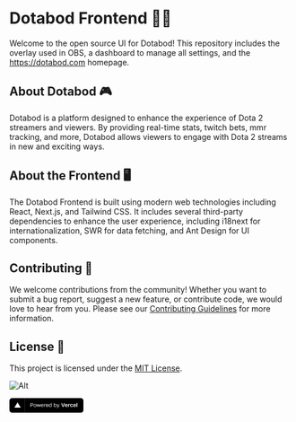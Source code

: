 # Dotabod Frontend 👨‍💻

Welcome to the open source UI for Dotabod! This repository includes the overlay used in OBS, a dashboard to manage all settings, and the https://dotabod.com homepage.

## About Dotabod 🎮

Dotabod is a platform designed to enhance the experience of Dota 2 streamers and viewers. By providing real-time stats, twitch bets, mmr tracking, and more, Dotabod allows viewers to engage with Dota 2 streams in new and exciting ways.

## About the Frontend 🖥️

The Dotabod Frontend is built using modern web technologies including React, Next.js, and Tailwind CSS. It includes several third-party dependencies to enhance the user experience, including i18next for internationalization, SWR for data fetching, and Ant Design for UI components.

## Contributing 🤝

We welcome contributions from the community! Whether you want to submit a bug report, suggest a new feature, or contribute code, we would love to hear from you. Please see our [Contributing Guidelines](CONTRIBUTING.md) for more information.

## License 📝

This project is licensed under the [MIT License](LICENSE).

![Alt](https://repobeats.axiom.co/api/embed/ea30ccaa0e412de306ca98de53ea20d18cfdfa37.svg 'Repobeats analytics image')

<img alt="Vercel Logo" width="132" height="26" src="public/images/vercel.svg">
